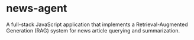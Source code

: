 # news-agent
A full-stack JavaScript application that implements a Retrieval-Augmented Generation (RAG) system for news article querying and summarization.
